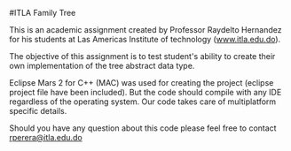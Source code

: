 #ITLA Family Tree

This is an academic assignment created by Professor Raydelto Hernandez for his students at Las Americas Institute of technology (www.itla.edu.do).

The objective of this assignment is to test student's ability to create their own implementation of the tree abstract data type.

Eclipse Mars 2 for C++ (MAC) was used for creating the project (eclipse project file have been included). But the code should compile with any IDE regardless of the operating system. Our code takes care of multiplatform specific details.

Should you have any question about this code please feel free to contact rperera@itla.edu.do
